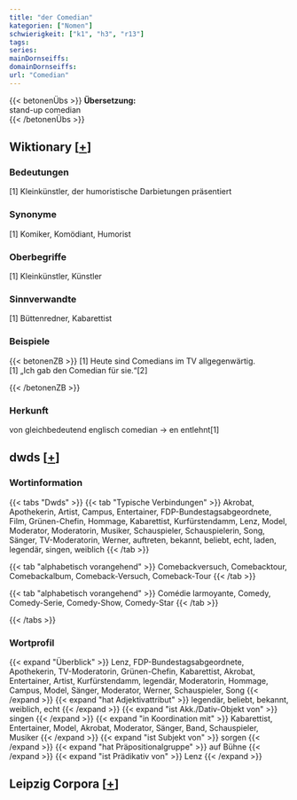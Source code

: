 ```yaml
---
title: "der Comedian"
kategorien: ["Nomen"]
schwierigkeit: ["k1", "h3", "r13"]
tags:
series:
mainDornseiffs:
domainDornseiffs:
url: "Comedian"
---
```


{{< betonenÜbs >}}
**Übersetzung:**  
stand-up comedian  
{{< /betonenÜbs >}}

## Wiktionary [[+](https://de.wiktionary.org/wiki/Comedian)]

### Bedeutungen
[1] Kleinkünstler, der humoristische Darbietungen präsentiert  

### Synonyme
[1] Komiker, Komödiant, Humorist  

### Oberbegriffe
[1] Kleinkünstler, Künstler  

### Sinnverwandte
[1] Büttenredner, Kabarettist  

### Beispiele
{{< betonenZB >}}
[1] Heute sind Comedians im TV allgegenwärtig.  
[1] „Ich gab den Comedian für sie.“[2]  

{{< /betonenZB >}}
### Herkunft
von gleichbedeutend englisch comedian → en entlehnt[1]  



## dwds [[+](https://www.dwds.de/wb/Comedian)]

### Wortinformation
{{< tabs "Dwds" >}}
{{< tab "Typische Verbindungen" >}}
Akrobat, Apothekerin, Artist, Campus, Entertainer, FDP-Bundestagsabgeordnete, Film, Grünen-Chefin, Hommage, Kabarettist, Kurfürstendamm, Lenz, Model, Moderator, Moderatorin, Musiker, Schauspieler, Schauspielerin, Song, Sänger, TV-Moderatorin, Werner, auftreten, bekannt, beliebt, echt, laden, legendär, singen, weiblich
{{< /tab >}}

{{< tab "alphabetisch vorangehend" >}}
Comebackversuch, Comebacktour, Comebackalbum, Comeback-Versuch, Comeback-Tour
{{< /tab >}}

{{< tab "alphabetisch vorangehend" >}}
Comédie larmoyante, Comedy, Comedy-Serie, Comedy-Show, Comedy-Star
{{< /tab >}}

{{< /tabs >}}

### Wortprofil
{{< expand "Überblick" >}} Lenz, FDP-Bundestagsabgeordnete, Apothekerin, TV-Moderatorin, Grünen-Chefin, Kabarettist, Akrobat, Entertainer, Artist, Kurfürstendamm, legendär, Moderatorin, Hommage, Campus, Model, Sänger, Moderator, Werner, Schauspieler, Song {{< /expand >}}
{{< expand "hat Adjektivattribut" >}} legendär, beliebt, bekannt, weiblich, echt {{< /expand >}}
{{< expand "ist Akk./Dativ-Objekt von" >}} singen {{< /expand >}}
{{< expand "in Koordination mit" >}} Kabarettist, Entertainer, Model, Akrobat, Moderator, Sänger, Band, Schauspieler, Musiker {{< /expand >}}
{{< expand "ist Subjekt von" >}} sorgen {{< /expand >}}
{{< expand "hat Präpositionalgruppe" >}} auf Bühne {{< /expand >}}
{{< expand "ist Prädikativ von" >}} Lenz {{< /expand >}}

## Leipzig Corpora [[+](https://corpora.uni-leipzig.de/en/res?word=Comedian&corpusId=deu_newscrawl-public_2018)]

